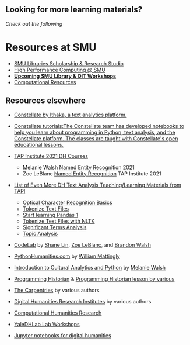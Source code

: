 
## Looking for more learning materials? 

*Check out the following*

# Resources at SMU 
* [SMU Libraries Scholarship & Research Studio](https://www.smu.edu/Libraries/scholarship)
* [High Performance Computing @ SMU](https://www.smu.edu/OIT/Services/HPC)
* [**Upcoming SMU Library & OIT Workshops**](https://libcal.smu.edu/calendar/?cid=-1&t=g&d=0000-00-00&cal=-1&inc=0)
* [Computational Resources](https://guides.smu.edu/computationalskills)

## Resources elsewhere

* [Constellate by Ithaka, a text analytics platform.](http://labs.jstor.org/projects/text-mining/)
* [Constellate tutorials:The Constellate team has developed notebooks to help you learn about programming in Python, text analysis, and the Constellate platform. The classes are taught with Constellate's open educational lessons.](https://constellate.org/tutorials)
* [TAP Institute 2021 DH Courses](https://nkelber.github.io/tapi2021/book/intro.html)
    * Melanie Walsh [Named Entity Recognition](https://melaniewalsh.github.io/Intro-Cultural-Analytics/05-Text-Analysis/12-Named-Entity-Recognition.html) 2021
    * Zoe LeBlanc [Named Entity Recognition](https://nkelber.github.io/tapi2021/book/courses/ner.html) TAP Institute 2021
* [List of Even More DH Text Analysis Teaching/Learning Materials from TAPI](https://labs.jstor.org/projects/text-analysis-pedagogy-institute-2/#more-dh-text-analysis)
    * [Optical Character Recognition Basics](https://constellate.org/tutorials/ocr-basics.ipynb)
    * [Tokenize Text Files](https://constellate.org/tutorials/tokenizing-text-files.ipynb)
    * [Start learning Pandas 1](https://constellate.org/tutorials/pandas-1.ipynb)
    * [Tokenize Text Files with NLTK](https://constellate.org/tutorials/tokenize-text-files-with-nltk-for-research.ipynb)
    * [Significant Terms Analysis](https://constellate.org/tutorials/finding-significant-terms.ipynb)
    * [Topic Analysis](https://constellate.org/tutorials/finding-significant-terms.ipynb)

* [CodeLab](https://github.com/ZoeLeBlanc/CodeLab) by [Shane Lin](https://www.library.virginia.edu/staff/ssl2ab), [Zoe LeBlanc](https://zoeleblanc.com/), and [Brandon Walsh](https://scholarslab.lib.virginia.edu/people/brandon-walsh/)

* [PythonHumanities.com](https://pythonhumanities.com/about/) by [William Mattingly](https://wjbmattingly.com/)
* [Introduction to Cultural Analytics and Python](https://melaniewalsh.github.io/Intro-Cultural-Analytics/welcome.html) by [Melanie Walsh](https://melaniewalsh.org/)
* [Programming Historian](https://programminghistorian.org/) & [Programming Historian lesson by various](https://programminghistorian.org/en/lessons/) 

* [The Carpentries](https://carpentries.org/workshops-curricula/) by various authors

* [Digital Humanities Research Institutes](https://www.dhinstitutes.org/curricula/) by various authors

* [Computational Humanities Research](https://discourse.computational-humanities-research.org/) 

* [YaleDHLab Lab Workshops](https://github.com/YaleDHLab/lab-workshops) 

* [Jupyter notebooks for digital humanities](https://github.com/quinnanya/dh-jupyter/blob/master/README.md)
  





